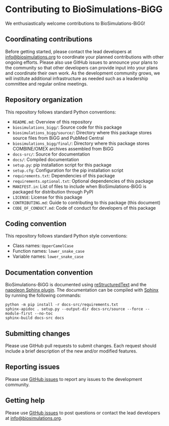 # Contributing to BioSimulations-BiGG

We enthusiastically welcome contributions to BioSimulations-BiGG!

## Coordinating contributions

Before getting started, please contact the lead developers at [info@biosimulations.org](mailto:info@biosimulations.org) to coordinate your planned contributions with other ongoing efforts. Please also use GitHub issues to announce your plans to the community so that other developers can provide input into your plans and coordinate their own work. As the development community grows, we will institute additional infrastructure as needed such as a leadership committee and regular online meetings.

## Repository organization

This repository follows standard Python conventions:

* `README.md`: Overview of this repository
* `biosimulations_bigg/`: Source code for this package
* `biosimulations_bigg/source/`: Directory where this package stores source files from BiGG and PubMed Central
* `biosimulations_bigg/final/`: Directory where this package stores COMBINE/OMEX archives assembled from BiGG
* `docs-src/`: Source for documentation
* `docs/`: Compiled documentation
* `setup.py`: pip installation script for this package
* `setup.cfg`: Configuration for the pip installation script
* `requirements.txt`: Dependencies of this package
* `requirements.optional.txt`: Optional dependencies of this package
* `MANIFEST.in`: List of files to include when BioSimulations-BiGG is packaged for distribution through PyPI
* `LICENSE`: License for this package
* `CONTRIBUTING.md`: Guide to contributing to this package (this document)
* `CODE_OF_CONDUCT.md`: Code of conduct for developers of this package

## Coding convention

This repository follows standard Python style conventions:

* Class names: `UpperCamelCase`
* Function names: `lower_snake_case`
* Variable names: `lower_snake_case`

## Documentation convention

BioSimulations-BiGG is documented using [reStructuredText](https://www.sphinx-doc.org/en/master/usage/restructuredtext/index.html) and the [napoleon Sphinx plugin](https://www.sphinx-doc.org/en/master/usage/extensions/napoleon.html). The documentation can be compiled with [Sphinx](https://www.sphinx-doc.org/) by running the following commands:

```
python -m pip install -r docs-src/requirements.txt
sphinx-apidoc . setup.py --output-dir docs-src/source --force --module-first --no-toc
sphinx-build docs-src docs
```

## Submitting changes

Please use GitHub pull requests to submit changes. Each request should include a brief description of the new and/or modified features.

## Reporting issues

Please use [GitHub issues](https://github.com/biosimulations/biosimulations-bigg/issues) to report any issues to the development community.

## Getting help

Please use [GitHub issues](https://github.com/biosimulations/biosimulations-bigg/issues) to post questions or contact the lead developers at [info@biosimulations.org](mailto:info@biosimulations.org).
